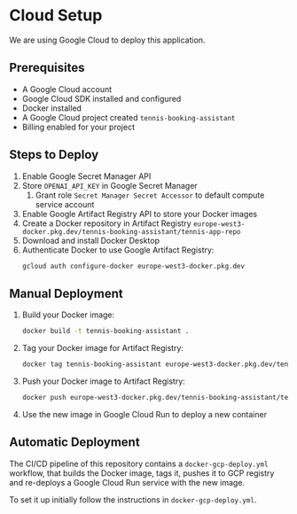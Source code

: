 # Cloud Setup

We are using Google Cloud to deploy this application.

## Prerequisites

- A Google Cloud account
- Google Cloud SDK installed and configured
- Docker installed
- A Google Cloud project created `tennis-booking-assistant`
- Billing enabled for your project

## Steps to Deploy

1. Enable Google Secret Manager API
2. Store `OPENAI_API_KEY` in Google Secret Manager
   1. Grant role `Secret Manager Secret Accessor` to default compute service account
3. Enable Google Artifact Registry API to store your Docker images
4. Create a Docker repository in Artifact Registry `europe-west3-docker.pkg.dev/tennis-booking-assistant/tennis-app-repo`
5. Download and install Docker Desktop
6. Authenticate Docker to use Google Artifact Registry:
   ```bash
   gcloud auth configure-docker europe-west3-docker.pkg.dev
   ```

## Manual Deployment

1. Build your Docker image:
   ```bash
   docker build -t tennis-booking-assistant .
   ```
2. Tag your Docker image for Artifact Registry:
   ```bash
   docker tag tennis-booking-assistant europe-west3-docker.pkg.dev/tennis-booking-assistant/tennis-app-repo/tennis-booking-assistant:latest
    ```
3. Push your Docker image to Artifact Registry:
    ```bash
    docker push europe-west3-docker.pkg.dev/tennis-booking-assistant/tennis-app-repo/tennis-booking-assistant:latest
    ```

4. Use the new image in Google Cloud Run to deploy a new container

## Automatic Deployment

The CI/CD pipeline of this repository contains a `docker-gcp-deploy.yml` workflow,
that builds the Docker image, tags it, pushes it to GCP registry and re-deploys a
Google Cloud Run service with the new image.

To set it up initially follow the instructions in `docker-gcp-deploy.yml`.
